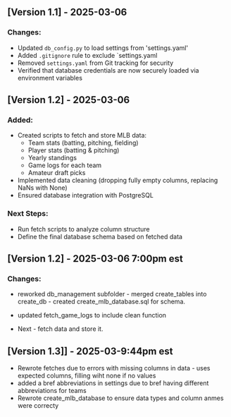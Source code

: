 ## [Version 1.1] - 2025-03-06
### Changes:
- Updated `db_config.py` to load settings from 'settings.yaml'
- Added `.gitignore` rule to exclude `settings.yaml
- Removed `settings.yaml` from Git tracking for security
- Verified that database credentials are now securely loaded via environment variables

## [Version 1.2] - 2025-03-06
### Added:
- Created scripts to fetch and store MLB data:
  - Team stats (batting, pitching, fielding)
  - Player stats (batting & pitching)
  - Yearly standings
  - Game logs for each team
  - Amateur draft picks
- Implemented data cleaning (dropping fully empty columns, replacing NaNs with None)
- Ensured database integration with PostgreSQL

### Next Steps:
- Run fetch scripts to analyze column structure
- Define the final database schema based on fetched data

## [Version 1.2] - 2025-03-06 7:00pm est
### Changes:
- reworked db_management subfolder - merged create_tables into create_db - created create_mlb_database.sql for schema.
- updated fetch_game_logs to include clean function

- Next - fetch data and store it.

## [Version 1.3]] - 2025-03-9:44pm est
- Rewrote fetches due to errors with missing columns in data - uses expected columns, filling wiht none if no values
- added a bref abbreviations in settings due to bref having different abbreviations for teams
- Rewrote create_mlb_database to ensure data types and column anmes were correcty

